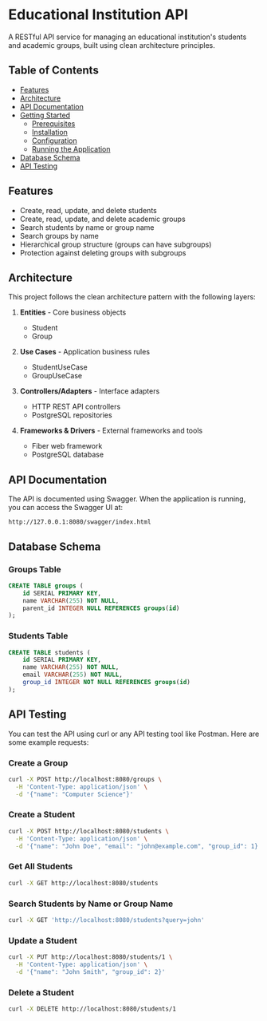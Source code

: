 # Educational Institution API

A RESTful API service for managing an educational institution's students and academic groups, built using clean architecture principles.

## Table of Contents

- [Features](#features)
- [Architecture](#architecture)
- [API Documentation](#api-documentation)
- [Getting Started](#getting-started)
  - [Prerequisites](#prerequisites)
  - [Installation](#installation)
  - [Configuration](#configuration)
  - [Running the Application](#running-the-application)
- [Database Schema](#database-schema)
- [API Testing](#api-testing)

## Features

- Create, read, update, and delete students
- Create, read, update, and delete academic groups
- Search students by name or group name
- Search groups by name
- Hierarchical group structure (groups can have subgroups)
- Protection against deleting groups with subgroups

## Architecture

This project follows the clean architecture pattern with the following layers:

1. **Entities** - Core business objects
   - Student
   - Group

2. **Use Cases** - Application business rules
   - StudentUseCase
   - GroupUseCase

3. **Controllers/Adapters** - Interface adapters
   - HTTP REST API controllers
   - PostgreSQL repositories

4. **Frameworks & Drivers** - External frameworks and tools
   - Fiber web framework
   - PostgreSQL database

## API Documentation

The API is documented using Swagger. When the application is running, you can access the Swagger UI at:

```
http://127.0.0.1:8080/swagger/index.html
```

## Database Schema

### Groups Table

```sql
CREATE TABLE groups (
    id SERIAL PRIMARY KEY,
    name VARCHAR(255) NOT NULL,
    parent_id INTEGER NULL REFERENCES groups(id)
);
```

### Students Table

```sql
CREATE TABLE students (
    id SERIAL PRIMARY KEY,
    name VARCHAR(255) NOT NULL,
    email VARCHAR(255) NOT NULL,
    group_id INTEGER NOT NULL REFERENCES groups(id)
);
```

## API Testing

You can test the API using curl or any API testing tool like Postman. Here are some example requests:

### Create a Group

```bash
curl -X POST http://localhost:8080/groups \
  -H 'Content-Type: application/json' \
  -d '{"name": "Computer Science"}'
```

### Create a Student

```bash
curl -X POST http://localhost:8080/students \
  -H 'Content-Type: application/json' \
  -d '{"name": "John Doe", "email": "john@example.com", "group_id": 1}'
```

### Get All Students

```bash
curl -X GET http://localhost:8080/students
```

### Search Students by Name or Group Name

```bash
curl -X GET 'http://localhost:8080/students?query=john'
```

### Update a Student

```bash
curl -X PUT http://localhost:8080/students/1 \
  -H 'Content-Type: application/json' \
  -d '{"name": "John Smith", "group_id": 2}'
```

### Delete a Student

```bash
curl -X DELETE http://localhost:8080/students/1
```
